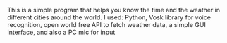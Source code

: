This is a simple program that helps you know the time and the weather in different cities around the world. I used: Python, Vosk library for voice recognition, open world free API to fetch weather data, a simple GUI interface, and also a PC mic for input
